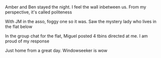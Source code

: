 Amber and Ben stayed the night. I feel the wall inbetween us. From my perspective, it's called politeness 

With JM in the asso, foggy one so it was. Saw the mystery lady who lives in the flat below

In the group chat for the flat, Miguel posted 4 tbins directed at me. I am proud of my response

Just home from a great day. Windowseeker is wow 